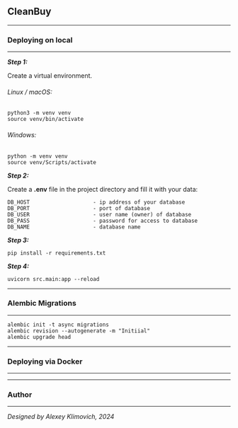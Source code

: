 ## CleanBuy

---

### Deploying on local

---

***Step 1:***

Create a virtual environment.

###### *Linux / macOS:*

    python3 -m venv venv
    source venv/bin/activate

###### *Windows:*

    python -m venv venv
    source venv/Scripts/activate

***Step 2:***

Create a **.env** file in the project directory and fill it with your data:
    
    DB_HOST                    - ip address of your database
    DB_PORT                    - port of database
    DB_USER                    - user name (owner) of database
    DB_PASS                    - password for access to database
    DB_NAME                    - database name

***Step 3:***

    pip install -r requirements.txt

***Step 4:***

    uvicorn src.main:app --reload

---

### Alembic Migrations

---

    alembic init -t async migrations
    alembic revision --autogenerate -m "Initiial"
    alembic upgrade head

---

### Deploying via Docker

---

---

### Author

---

_Designed by Alexey Klimovich, 2024_

